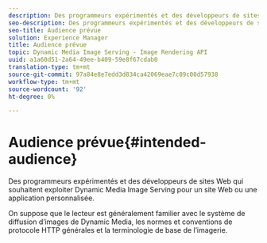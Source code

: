 ```yaml
---
description: Des programmeurs expérimentés et des développeurs de sites Web qui souhaitent exploiter Dynamic Media Image Serving pour un site Web ou une application personnalisée.
seo-description: Des programmeurs expérimentés et des développeurs de sites Web qui souhaitent exploiter Dynamic Media Image Serving pour un site Web ou une application personnalisée.
seo-title: Audience prévue
solution: Experience Manager
title: Audience prévue
topic: Dynamic Media Image Serving - Image Rendering API
uuid: a1a60d51-2a64-49ee-b409-59e8f67cdab0
translation-type: tm+mt
source-git-commit: 97a84e8e7edd3d834ca42069eae7c09c00d57938
workflow-type: tm+mt
source-wordcount: '92'
ht-degree: 0%

---
```



# Audience prévue{#intended-audience}

Des programmeurs expérimentés et des développeurs de sites Web qui souhaitent exploiter Dynamic Media Image Serving pour un site Web ou une application personnalisée.

On suppose que le lecteur est généralement familier avec le système de diffusion d’images de Dynamic Media, les normes et conventions de protocole HTTP générales et la terminologie de base de l’imagerie.
